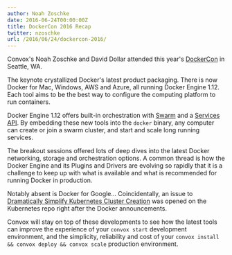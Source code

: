 ```yaml
---
author: Noah Zoschke
date: 2016-06-24T00:00:00Z
title: DockerCon 2016 Recap
twitter: nzoschke
url: /2016/06/24/dockercon-2016/
---
```


Convox's Noah Zoschke and David Dollar attended this year's [DockerCon](http://2016.dockercon.com/) in Seattle, WA.

<!--more-->

The keynote crystallized Docker's latest product packaging. There is now Docker for Mac, Windows, AWS and Azure, all running Docker Engine 1.12. Each tool aims to be the best way to configure the computing platform to run containers.

Docker Engine 1.12 offers built-in orchestration with [Swarm](https://docs.docker.com/engine/reference/api/docker_remote_api_v1.24/#3-7-swarm) and a [Services API](https://docs.docker.com/engine/reference/api/docker_remote_api_v1.24/#3-8-services). By embedding these new tools into the `docker` binary, any computer can create or join a swarm cluster, and start and scale long running services.

The breakout sessions offered lots of deep dives into the latest Docker networking, storage and orchestration options. A common thread is how the Docker Engine and its Plugins and Drivers are evolving so rapidly that it is a challenge to keep up with what is available and what is recommended for running Docker in production.

Notably absent is Docker for Google... Coincidentally, an issue to [Dramatically Simplify Kubernetes Cluster Creation](https://github.com/kubernetes/features/issues/11) was opened on the Kubernetes repo right after the Docker announcements.

Convox will stay on top of these developments to see how the latest tools can improve the experience of your `convox start` development environment, and the simplicity, reliability and cost of your `convox install && convox deploy && convox scale` production environment.

